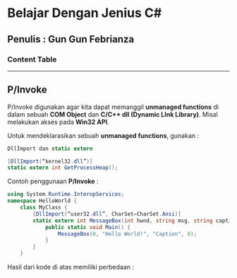 # Belajar Dengan Jenius C#

## Penulis : Gun Gun Febrianza

### Content Table



--------------

## P/Invoke

P/Invoke digunakan agar kita dapat memanggil **unmanaged functions** di dalam sebuah **COM Object** dan **C/C++ dll (Dynamic LInk Library)**. Misal melakukan akses pada **Win32 API**.

Untuk mendeklarasikan sebuah **unmanaged functions**, gunakan :

```c#
DllImport dan static extern
```

```c#
[DllImport(“kernel32.dll”)]
static extern int GetProcessHeap();
```

Contoh penggunaan **P/Invoke** :

```c#
using System.Runtime.InteropServices;
namespace HelloWorld {
	class MyClass {
		[DllImport(“user32.dll”, CharSet=CharSet.Ansi)]
		static extern int MessageBox(int hwnd, string msg, string caption, int t);
			public static void Main() {
				MessageBox(0, "Hello World!", "Caption", 0);
			}
		}
	}
```

Hasil dari kode di atas memiliki perbedaan :